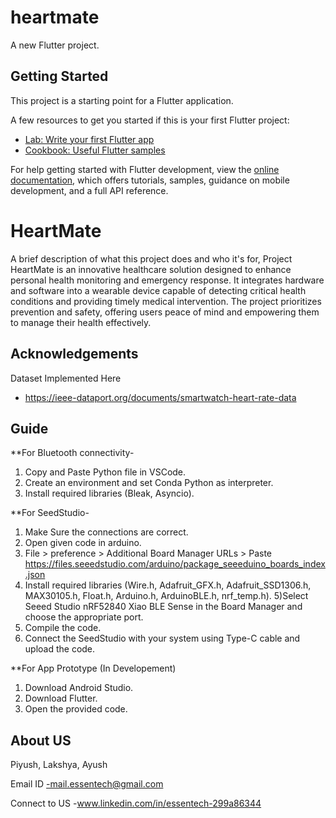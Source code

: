 # heartmate

A new Flutter project.

## Getting Started

This project is a starting point for a Flutter application.

A few resources to get you started if this is your first Flutter project:

- [Lab: Write your first Flutter app](https://docs.flutter.dev/get-started/codelab)
- [Cookbook: Useful Flutter samples](https://docs.flutter.dev/cookbook)

For help getting started with Flutter development, view the
[online documentation](https://docs.flutter.dev/), which offers tutorials,
samples, guidance on mobile development, and a full API reference.


# HeartMate

A brief description of what this project does and who it's for,
Project HeartMate is an innovative healthcare solution designed to enhance personal health monitoring and emergency response. It integrates hardware and software into a wearable device capable of detecting critical health conditions and providing timely medical intervention. The project prioritizes prevention and safety, offering users peace of mind and empowering them to manage their health effectively.
## Acknowledgements

 Dataset Implemented Here
 - https://ieee-dataport.org/documents/smartwatch-heart-rate-data


## Guide
**For Bluetooth connectivity-
1) Copy and Paste Python file in VSCode.
2) Create an environment and set Conda Python as interpreter.
3) Install required libraries (Bleak, Asyncio).  




**For SeedStudio-
1) Make Sure the connections are correct.
2) Open given code in arduino.
3) File > preference > Additional Board Manager URLs > Paste https://files.seeedstudio.com/arduino/package_seeeduino_boards_index.json
4) Install required libraries (Wire.h, Adafruit_GFX.h, Adafruit_SSD1306.h, MAX30105.h, Float.h, Arduino.h, ArduinoBLE.h, nrf_temp.h).
5)Select Seeed Studio nRF52840 Xiao BLE Sense in the Board Manager and choose the appropriate port.
6) Compile the code.
7) Connect the SeedStudio with your system using Type-C cable and upload the code.


**For App Prototype (In Developement)
1) Download Android Studio.
2) Download Flutter.
3) Open the provided code.
## About US
Piyush, Lakshya, Ayush

Email ID
-mail.essentech@gmail.com

Connect to US
-www.linkedin.com/in/essentech-299a86344

